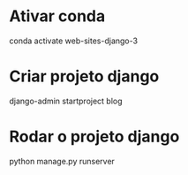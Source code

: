 # Ativar conda
conda activate web-sites-django-3

# Criar projeto django
django-admin startproject blog

# Rodar o projeto django
python manage.py runserver
